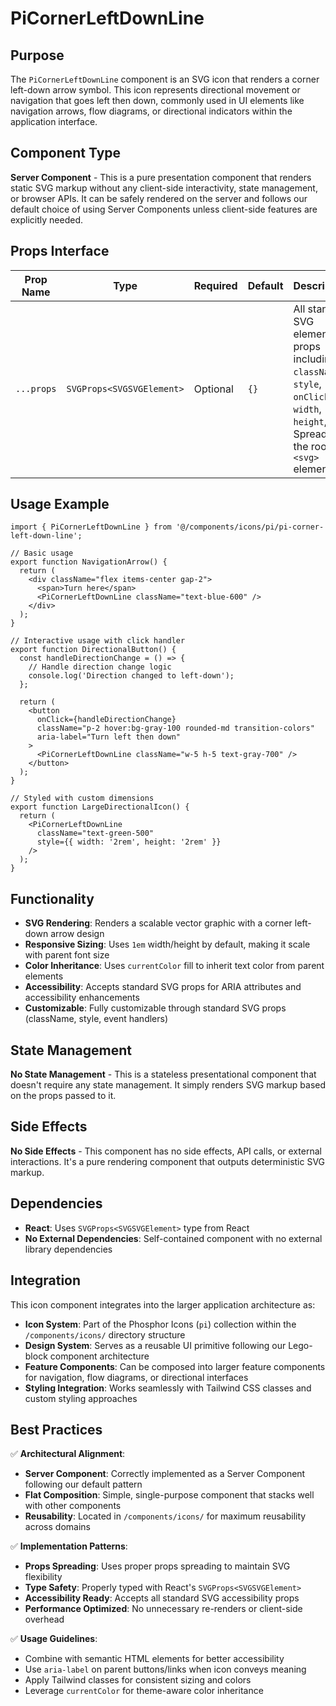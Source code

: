 # PiCornerLeftDownLine

## Purpose

The `PiCornerLeftDownLine` component is an SVG icon that renders a corner left-down arrow symbol. This icon represents directional movement or navigation that goes left then down, commonly used in UI elements like navigation arrows, flow diagrams, or directional indicators within the application interface.

## Component Type

**Server Component** - This is a pure presentation component that renders static SVG markup without any client-side interactivity, state management, or browser APIs. It can be safely rendered on the server and follows our default choice of using Server Components unless client-side features are explicitly needed.

## Props Interface

| Prop Name | Type | Required | Default | Description |
|-----------|------|----------|---------|-------------|
| `...props` | `SVGProps<SVGSVGElement>` | Optional | `{}` | All standard SVG element props including `className`, `style`, `onClick`, `width`, `height`, etc. Spread to the root `<svg>` element |

## Usage Example

```tsx
import { PiCornerLeftDownLine } from '@/components/icons/pi/pi-corner-left-down-line';

// Basic usage
export function NavigationArrow() {
  return (
    <div className="flex items-center gap-2">
      <span>Turn here</span>
      <PiCornerLeftDownLine className="text-blue-600" />
    </div>
  );
}

// Interactive usage with click handler
export function DirectionalButton() {
  const handleDirectionChange = () => {
    // Handle direction change logic
    console.log('Direction changed to left-down');
  };

  return (
    <button 
      onClick={handleDirectionChange}
      className="p-2 hover:bg-gray-100 rounded-md transition-colors"
      aria-label="Turn left then down"
    >
      <PiCornerLeftDownLine className="w-5 h-5 text-gray-700" />
    </button>
  );
}

// Styled with custom dimensions
export function LargeDirectionalIcon() {
  return (
    <PiCornerLeftDownLine 
      className="text-green-500"
      style={{ width: '2rem', height: '2rem' }}
    />
  );
}
```

## Functionality

- **SVG Rendering**: Renders a scalable vector graphic with a corner left-down arrow design
- **Responsive Sizing**: Uses `1em` width/height by default, making it scale with parent font size
- **Color Inheritance**: Uses `currentColor` fill to inherit text color from parent elements
- **Accessibility**: Accepts standard SVG props for ARIA attributes and accessibility enhancements
- **Customizable**: Fully customizable through standard SVG props (className, style, event handlers)

## State Management

**No State Management** - This is a stateless presentational component that doesn't require any state management. It simply renders SVG markup based on the props passed to it.

## Side Effects

**No Side Effects** - This component has no side effects, API calls, or external interactions. It's a pure rendering component that outputs deterministic SVG markup.

## Dependencies

- **React**: Uses `SVGProps<SVGSVGElement>` type from React
- **No External Dependencies**: Self-contained component with no external library dependencies

## Integration

This icon component integrates into the larger application architecture as:

- **Icon System**: Part of the Phosphor Icons (`pi`) collection within the `/components/icons/` directory structure
- **Design System**: Serves as a reusable UI primitive following our Lego-block component architecture
- **Feature Components**: Can be composed into larger feature components for navigation, flow diagrams, or directional interfaces
- **Styling Integration**: Works seamlessly with Tailwind CSS classes and custom styling approaches

## Best Practices

✅ **Architectural Alignment**:
- **Server Component**: Correctly implemented as a Server Component following our default pattern
- **Flat Composition**: Simple, single-purpose component that stacks well with other components
- **Reusability**: Located in `/components/icons/` for maximum reusability across domains

✅ **Implementation Patterns**:
- **Props Spreading**: Uses proper props spreading to maintain SVG flexibility
- **Type Safety**: Properly typed with React's `SVGProps<SVGSVGElement>`
- **Accessibility Ready**: Accepts all standard SVG accessibility props
- **Performance Optimized**: No unnecessary re-renders or client-side overhead

✅ **Usage Guidelines**:
- Combine with semantic HTML elements for better accessibility
- Use `aria-label` on parent buttons/links when icon conveys meaning
- Apply Tailwind classes for consistent sizing and colors
- Leverage `currentColor` for theme-aware color inheritance
